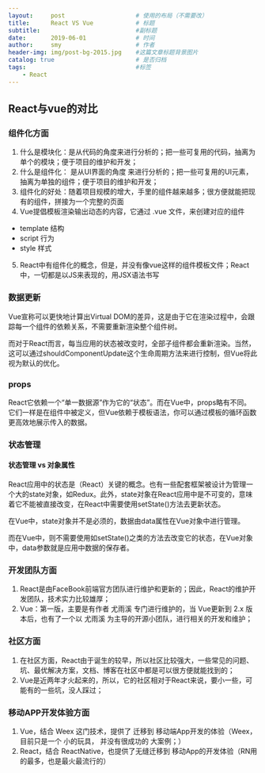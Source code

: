 ```yaml
---
layout:     post                    # 使用的布局（不需要改）
title:      React VS Vue            # 标题 
subtitle:                           #副标题
date:       2019-06-01              # 时间
author:     smy                     # 作者
header-img: img/post-bg-2015.jpg    #这篇文章标题背景图片
catalog: true                       # 是否归档
tags:                               #标签
    - React
---
```


## React与vue的对比
### 组件化方面
1. 什么是模块化：是从代码的角度来进行分析的；把一些可复用的代码，抽离为单个的模块；便于项目的维护和开发；
2. 什么是组件化： 是从UI界面的角度 来进行分析的；把一些可复用的UI元素，抽离为单独的组件；便于项目的维护和开发；
3. 组件化的好处：随着项目规模的增大，手里的组件越来越多；很方便就能把现有的组件，拼接为一个完整的页面
4. Vue提倡模板渲染输出动态的内容，它通过 .vue 文件，来创建对应的组件
- template 结构
- script 行为
- style 样式

5. React中有组件化的概念，但是，并没有像vue这样的组件模板文件；React中，一切都是以JS来表现的，用JSX语法书写

### 数据更新

Vue宣称可以更快地计算出Virtual DOM的差异，这是由于它在渲染过程中，会跟踪每一个组件的依赖关系，不需要重新渲染整个组件树。

而对于React而言，每当应用的状态被改变时，全部子组件都会重新渲染。当然，这可以通过shouldComponentUpdate这个生命周期方法来进行控制，但Vue将此视为默认的优化。

### props

React它依赖一个“单一数据源”作为它的“状态”。而在Vue中，props略有不同。它们一样是在组件中被定义，但Vue依赖于模板语法，你可以通过模板的循环函数更高效地展示传入的数据。

### 状态管理

#### 状态管理 vs 对象属性

React应用中的状态是（React）关键的概念。也有一些配套框架被设计为管理一个大的state对象，如Redux。此外，state对象在React应用中是不可变的，意味着它不能被直接改变，在React中需要使用setState()方法去更新状态。

在Vue中，state对象并不是必须的，数据由data属性在Vue对象中进行管理。

而在Vue中，则不需要使用如setState()之类的方法去改变它的状态，在Vue对象中，data参数就是应用中数据的保存者。

### 开发团队方面

1. React是由FaceBook前端官方团队进行维护和更新的；因此，React的维护开发团队，技术实力比较雄厚；
2. Vue：第一版，主要是有作者 尤雨溪 专门进行维护的，当 Vue更新到 2.x 版本后，也有了一个以 尤雨溪 为主导的开源小团队，进行相关的开发和维护；

### 社区方面

1. 在社区方面，React由于诞生的较早，所以社区比较强大，一些常见的问题、坑、最优解决方案，文档、博客在社区中都是可以很方便就能找到的；
2. Vue是近两年才火起来的，所以，它的社区相对于React来说，要小一些，可能有的一些坑，没人踩过；

### 移动APP开发体验方面

1. Vue，结合 Weex 这门技术，提供了 迁移到 移动端App开发的体验（Weex，目前只是一个 小的玩具， 并没有很成功的 大案例；）
2. React，结合 ReactNative，也提供了无缝迁移到 移动App的开发体验（RN用的最多，也是最火最流行的）